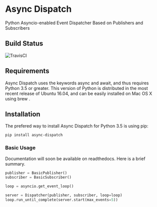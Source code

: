 # Async Dispatch

Python Asyncio-enabled Event Dispatcher Based on Publishers and Subscribers

## Build Status

![TravisCI](https://travis-ci.org/tobypatterson/async-dispatch.svg?branch=master)

## Requirements

Async Dispatch uses the keywords async and await, and thus requires Python 3.5 or greater. This version of Python is distributed in the most recent release of Ubuntu 16.04, and can be easily installed on Mac OS X using brew .

## Installation

The prefered way to install Async Dispatch for Python 3.5 is using pip:

```sh 
pip install async-dispatch
```

### Basic Usage

Documentation will soon be available on readthedocs.  Here is a brief summary.

```python
publisher = BasicPublisher()
subscriber = BasicSubscriber()

loop = asyncio.get_event_loop()

server = Dispatcher(publisher, subscriber, loop=loop)
loop.run_until_complete(server.start(max_events=5))
```
